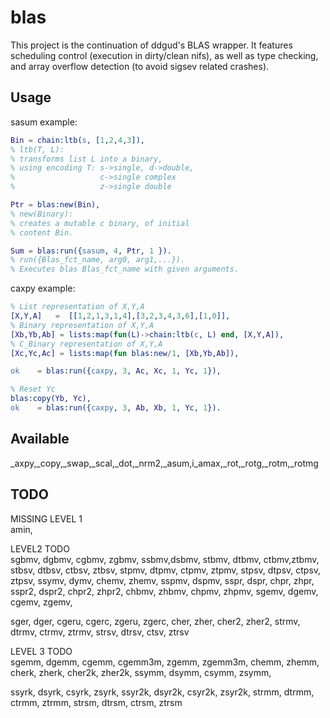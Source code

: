 blas
=====

This project is the continuation of ddgud's BLAS wrapper. It features scheduling control (execution in dirty/clean nifs), as well as type checking, and array overflow detection (to avoid sigsev related crashes).


Usage
-----

sasum example:

```erlang
Bin = chain:ltb(s, [1,2,4,3]),  
% ltb(T, L):
% transforms list L into a binary,
% using encoding T: s->single, d->double,
%                   c->single complex
%                   z->single double

Ptr = blas:new(Bin),           
% new(Binary):
% creates a mutable c binary, of initial
% content Bin.

Sum = blas:run({sasum, 4, Ptr, 1 }).
% run({Blas_fct_name, arg0, arg1,...}).
% Executes blas Blas_fct_name with given arguments.
```

caxpy example:

```erlang
% List representation of X,Y,A
[X,Y,A]   =  [[1,2,1,3,1,4],[3,2,3,4,3,6],[1,0]],
% Binary representation of X,Y,A
[Xb,Yb,Ab] = lists:map(fun(L)->chain:ltb(c, L) end, [X,Y,A]),
% C_Binary representation of X,Y,A
[Xc,Yc,Ac] = lists:map(fun blas:new/1, [Xb,Yb,Ab]),

ok    = blas:run({caxpy, 3, Ac, Xc, 1, Yc, 1}),

% Reset Yc
blas:copy(Yb, Yc),
ok    = blas:run({caxpy, 3, Ab, Xb, 1, Yc, 1}).
```

Available
----

_axpy,_copy,_swap,_scal,_dot,_nrm2,_asum,i_amax,_rot,_rotg,_rotm,_rotmg

TODO
----

MISSING LEVEL 1  
amin,  

LEVEL2 TODO  
sgbmv, dgbmv, cgbmv, zgbmv,
ssbmv,dsbmv,
stbmv, dtbmv, ctbmv,ztbmv,
stbsv, dtbsv, ctbsv, ztbsv,
stpmv, dtpmv, ctpmv, ztpmv,
stpsv, dtpsv, ctpsv, ztpsv,
ssymv, dymv,
chemv, zhemv,
sspmv, dspmv,
sspr, dspr,
chpr, zhpr,
sspr2, dspr2,
chpr2, zhpr2,
chbmv, zhbmv,
chpmv, zhpmv,
sgemv, dgemv, cgemv, zgemv,

sger, dger, cgeru, cgerc, zgeru, zgerc,
cher, zher, cher2, zher2, 
strmv, dtrmv, ctrmv, ztrmv,
strsv, dtrsv, ctsv, ztrsv  



LEVEL 3 TODO  
sgemm, dgemm, cgemm, cgemm3m, zgemm, zgemm3m,
chemm, zhemm,
cherk, zherk, cher2k, zher2k,
ssymm, dsymm, csymm, zsymm,

ssyrk, dsyrk, csyrk, zsyrk,
ssyr2k, dsyr2k, csyr2k, zsyr2k,
strmm, dtrmm, ctrmm, ztrmm,
strsm, dtrsm, ctrsm, ztrsm  